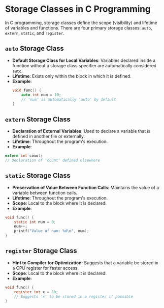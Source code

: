 # Storage Classes in C Programming

In C programming, storage classes define the scope (visibility) and lifetime of variables and functions. There are four primary storage classes: `auto`, `extern`, `static`, and `register`.

## `auto` Storage Class

- **Default Storage Class for Local Variables**: Variables declared inside a function without a storage class specifier are automatically considered `auto`.
- **Lifetime**: Exists only within the block in which it is defined.
- **Example**:
  ```c
  void func() {
      auto int num = 10;
      // 'num' is automatically 'auto' by default
  }
  ```
## `extern` Storage Class

- **Declaration of External Variables**: Used to declare a variable that is defined in another file or externally.
- **Lifetime**: Throughout the program's execution.
- **Example**:
```c
extern int count;
// Declaration of 'count' defined elsewhere
```

## `static` Storage Class

- **Preservation of Value Between Function Calls**: Maintains the value of a variable between function calls.
- **Lifetime**: Throughout the program's execution.
- **Scope**: Local to the block where it is declared.
- **Example**:
```c
void func() {
    static int num = 0;
    num++;
    printf("Value of num: %d\n", num);
}
```

## `register` Storage Class

- **Hint to Compiler for Optimization**: Suggests that a variable be stored in a CPU register for faster access.
- **Scope**: Local to the block where it is declared.
- **Example**:
```c
void func() {
    register int x = 10;
    // Suggests 'x' to be stored in a register if possible
}
```
